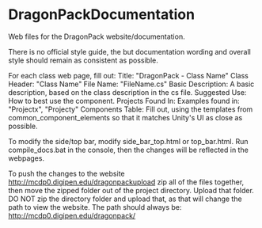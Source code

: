 # DragonPackDocumentation
Web files for the DragonPack website/documentation.

There is no official style guide, the but documentation wording and overall style should remain as consistent as possible.

For each class web page, fill out:
Title: "DragonPack - Class Name"
Class Header: "Class Name"
File Name: "FileName.cs"
Basic Description: A basic description, based on the class description in the cs file. 
Suggested Use: How to best use the component.
Projects Found In: Examples found in: "Projectx", "Projecty"
Components Table: Fill out, using the templates from common_component_elements so that it matches Unity's UI as close as possible.

To modify the side/top bar, modify side_bar_top.html or top_bar.html. Run compile_docs.bat in the console, then the changes will be reflected in the webpages.

To push the changes to the website http://mcdp0.digipen.edu/dragonpackupload zip all of the files together, then move the zipped folder out of the project directory. Upload that folder. DO NOT zip the directory folder and upload that, as that will change the path to view the website. The path should always be: http://mcdp0.digipen.edu/dragonpack/
